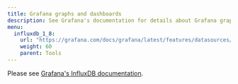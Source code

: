 ```yaml
---
title: Grafana graphs and dashboards
description: See Grafana's documentation for details about Grafana graphs and dashboards.
menu:
  influxdb_1_8:
    url: "https://grafana.com/docs/grafana/latest/features/datasources/influxdb/"
    weight: 60
    parent: Tools
---
```


Please see [Grafana's InfluxDB documentation](https://grafana.com/docs/grafana/latest/features/datasources/influxdb/).
